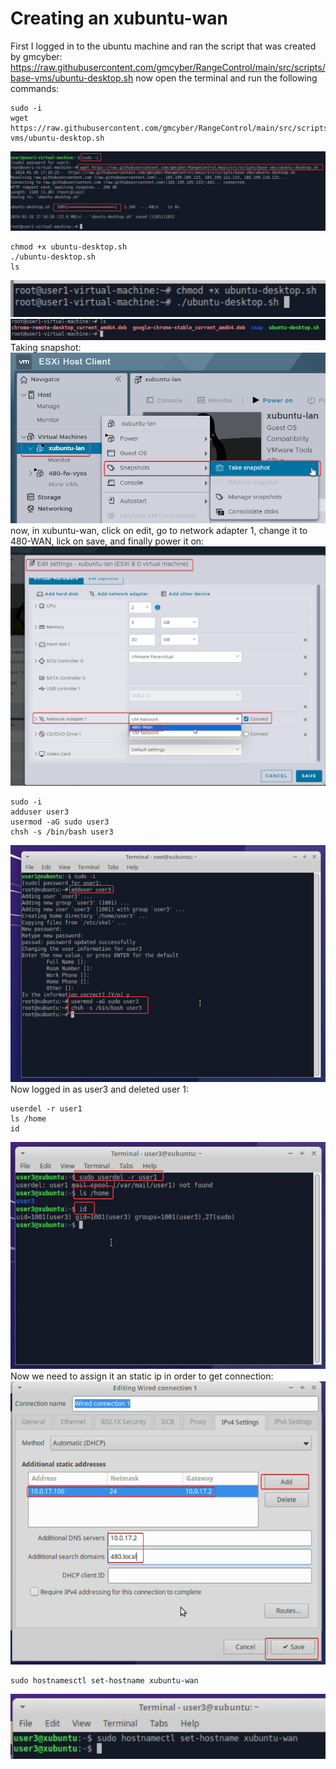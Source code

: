 # Creating an xubuntu-wan
First I logged in to the ubuntu machine and ran the script that was created by gmcyber: https://raw.githubusercontent.com/gmcyber/RangeControl/main/src/scripts/base-vms/ubuntu-desktop.sh
now open the terminal and run the following commands:
```
sudo -i
wget https://raw.githubusercontent.com/gmcyber/RangeControl/main/src/scripts/base-vms/ubuntu-desktop.sh
```
![8.png](./images/8.png)
```
chmod +x ubuntu-desktop.sh
./ubuntu-desktop.sh
ls
```
![9.png](./images/9.png)
![10.png](./images/10.png)
Taking snapshot:
![11.png](./images/11.png)
now, in xubuntu-wan, click on edit, go to network adapter 1, change it to 480-WAN, lick on save, and finally power it on:
![12.png](./images/12.png)
```
sudo -i
adduser user3
usermod -aG sudo user3
chsh -s /bin/bash user3
```
![13.png](./images/13.png)
Now logged in as user3 and deleted user 1:
```
userdel -r user1
ls /home
id
```
![14.png](./images/14.png)
Now we need to assign it an static ip in order to get connection:
![15.png](./images/15.png)
```
sudo hostnamesctl set-hostname xubuntu-wan
```
![16.png](./images/16.png)





